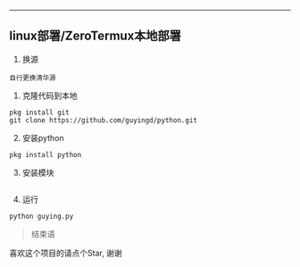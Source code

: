 

---
## linux部署/ZeroTermux本地部署

1. 换源

```
自行更换清华源
```


1. 克隆代码到本地

```
pkg install git
git clone https://github.com/guyingd/python.git
```

2. 安装python

```
pkg install python
```

3. 安装模块

```

```

4. 运行

```
python guying.py
```






> 结束语

喜欢这个项目的请点个Star, 谢谢


